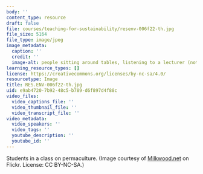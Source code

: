 ```yaml
---
body: ''
content_type: resource
draft: false
file: courses/teaching-for-sustainability/resenv-006f22-th.jpg
file_size: 5164
file_type: image/jpeg
image_metadata:
  caption: ''
  credit: ''
  image-alt: people sitting around tables, listening to a lecturer (not pictured)
learning_resource_types: []
license: https://creativecommons.org/licenses/by-nc-sa/4.0/
resourcetype: Image
title: RES.ENV-006f22-th.jpg
uid: e9ab4720-7b92-48c5-b789-d6f897d4f88c
video_files:
  video_captions_file: ''
  video_thumbnail_file: ''
  video_transcript_file: ''
video_metadata:
  video_speakers: ''
  video_tags: ''
  youtube_description: ''
  youtube_id: ''
---
```

Students in a class on permaculture. (Image courtesy of [Milkwood.net](https://www.flickr.com/photos/cicada/2629584647) on Flickr. License: CC BY-NC-SA.)